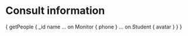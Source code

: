 # Consult information
{
  getPeople {
    _id
    name
    ... on Monitor {
      phone
    }
    ... on Student {
      avatar
    }
  }
}